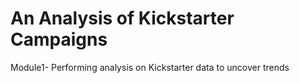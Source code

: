 # An Analysis of Kickstarter Campaigns
Module1- Performing analysis on Kickstarter data to uncover trends
